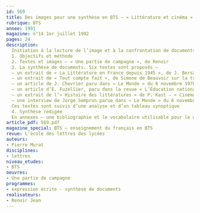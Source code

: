 ```yaml
---
id: 569
title: Des images pour une synthèse en BTS – « Littérature et cinéma »
rubrique: BTS
annee: 1991
magazine: n°14 1er juillet 1992
pages: 24
description: 
  Initiation à la lecture de l’image et à la confrontation de documents…
  1. Objectifs et méthode
  2. Textes et images – « Une partie de campagne », de Renoir
  3. La synthèse de documents. Six textes sont proposés – 
  – un extrait de « La Littérature en France depuis 1945 », de J. Bersani, portant sur la littérature et le cinéma
  – un extrait de « Tout compte fait », de Simone de Beauvoir sur la trahison de l’image
  – un article de J. Chevrier paru dans « Le Monde » du 6 novembre 1970 – « Littérature et cinéma »
  – un article d’E. Fuzellier, paru dans la revue « L’Éducation nationale » du 16 mai 1957 – « Littérature et cinéma »
  – un extrait de l’« Histoire des littératures » de P. Kast – « Cinéma et littérature »
  – une interview de Jorge Semprun parue dans « Le Monde » du 6 novembre 1970
  Ces textes sont suivis d’une analyse et d’un tableau synoptique
  4. Synthèse rédigée
  En annexes – une bibliographie et le vocabulaire utilisable pour le débat et le compte rendu d’idées.
article_pdf: 569.pdf
magazine_special: BTS – enseignement du français en BTS
revue: L’école des lettres des lycées
auteurs:
- Pierre Murat
disciplines:
- lettres
niveau_etudes:
- BTS
oeuvres:
- Une partie de campagne
programmes:
- expression écrite - synthèse de documents
realisateurs:
- Renoir Jean
---
```

